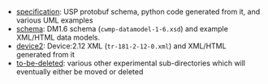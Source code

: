 * [specification](specification): USP protobuf schema, python code generated from it, and various UML examples
* [schema](schema): DM1.6 schema (`cwmp-datamodel-1-6.xsd`) and example XML/HTML data models.
* [device2](device2): Device:2.12 XML (`tr-181-2-12-0.xml`) and XML/HTML generated from it
* [to-be-deleted](to-be-deleted): various other experimental sub-directories which will eventually either be moved or deleted 

